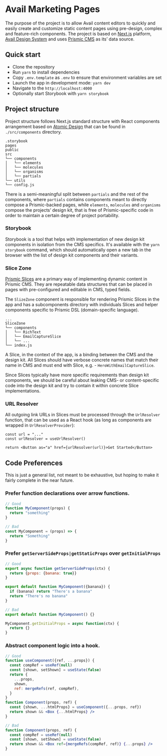# Avail Marketing Pages

The purpose of the project is to allow Avail content editors to quickly and
easily create and customize static content pages using pre-design, complex and
feature-rich components. The project is based on [Next.js](https://nextjs.org/)
platform, [Avail Design System](https://design.avail.co/) and uses
[Prismic CMS](https://prismic.io/docs)
as its’ data source.

## Quick start

- Clone the repository
- Run `yarn` to install dependencies
- Copy `.env.template` as `.env` to ensure that environment variables are set
- Launch the app in development mode: `yarn dev`
- Navigate to the `http://localhost:4000`
- Optionally start Storybook with `yarn storybook`

## Project structure

Project structure follows Next.js standard structure with React components
arrangement based
on [Atomic Design](https://bradfrost.com/blog/post/atomic-web-design/)
that can be found in `./src/components` directory.

```
.storybook
pages
public
src
└── components
│   └── elements
│   └── molecules
│   └── organisms
│   └── partials
└── utils    
└── config.js
```    

There is a semi-meaningful split between `partials` and the rest of the
components, where `partials`
contains components meant to directly compose a Prismic-backed pages,
while `elements`, `molecules`
and `organisms`
compose the projects’ design kit, that is free of Prismic-specific code in order
to maintain a certain degree of project portability.

### Storybook

Storybook is a tool that helps with implementation of new design kit components
in isolation from the CMS specifics. It's available with the `yarn storybook`
command, which should automatically open a new tab in the browser with the list
of design kit components and their variants.

### Slice Zone

[Prismic Slices](https://intercom.help/prismicio/en/articles/383933-slices) are
a primary way of implementing dynamic content in Prismic CMS. They are
repeatable data structures that can be placed in pages with pre-configured and
editable in CMS, typed fields.

The `SlizeZone` component is responsible for rendering Prismic Slices in the app
and has a subcomponents directory with individuals Slices and helper components
specific to Prismic DSL (domain-specific language).

```
...
SliceZone
└── components
│   └── RichText
│   └── EmailCaptureSlice
│   └── ...
└── index.js
```  

A Slice, in the context of the app, is a binding between the CMS and the design
kit. All Slices should have verbose concrete names that match their name in CMS
and must end with Slice, e.g. -
`HeroWithEmailCaptureSlice`.

Since Slices typically have more specific requirements than design kit
components, we should be careful about leaking CMS- or content-specific code
into the design kit and try to contain it within concrete Slice implementations.

### URL Resolver

All outgoing link URLs in Slices must be processed through the `UrlResolver`
function, that can be used as a React hook (as long as components are wrapped in
`UrlResolverProvider`):

```
const url = "..."
const urlResolver = useUrlResolver()

return <Button as="a" href={urlResolver(url)}>Get Started</Button>
```

## Code Preferences

This is just a general list, not meant to be exhaustive, but hoping to make it fairly complete in the near future.

### Prefer function declarations over arrow functions.
```jsx
// Good
function MyComponent(props) {
  return "something"
}

// Bad
const MyComponent = (props) => {
  return "Something"
}
```
### Prefer `getServerSideProps|getStaticProps` over `getInitialProps`
```jsx
// Good
export async function getServerSideProps(ctx) {
  return {props: {banana: true}}
}

export default function MyComponent({banana}) {
  if (banana) return "There's a banana"
  return "There's no banana"
}

// Bad
export default function MyComponent() {}

MyComponent.getInitialProps = async function(ctx) {
  return {}
}
```
### Abstract component logic into a hook.
```jsx
// Good
function useComponent({ref, ...props}) {
  const compRef = useRef(null)
  const [shown, setShown] = useState(false)
  return {
    ...props,
    shown,
    ref: mergeRefs(ref, compRef),
  }
}
function Component(props, ref) {
  const {shown, ...htmlProps} = useComponent({...props, ref})
  return shown && <Box {...htmlProps} />
}

// Bad
function Component(props, ref) {
  const compRef = useRef(null)
  const [shown, setShown] = useState(false)
  return shown && <Box ref={mergeRefs(compRef, ref)} {...props} />
}
```
